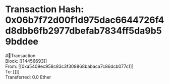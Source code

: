 
Transaction Hash: 0x06b7f72d00f1d975dac6644726f4d8dbb6fb2977dbefab7834ff5da9b59bddee
====================================================================================
  
#💸Transaction  
Block: [[14456693]]  
From: [[0xa5409ec958c83c3f309868babaca7c86dcb077c1]]  
To: [[]]  
Transferred: 0.0 Ether